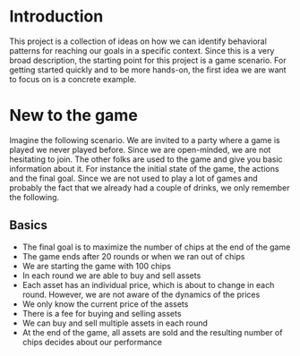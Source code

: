 # Introduction
This project is a collection of ideas on how we can identify behavioral patterns for reaching our goals in a specific context. Since this is a very broad description, the starting point for this project is a game scenario. 
For getting started quickly and to be more hands-on, the first idea we are want to focus on is a concrete example.

# New to the game
Imagine the following scenario. We are invited to a party where a game is played we never played before. Since we are open-minded, we are not hesitating to join. The other folks are used to the game and give you basic information about it. For instance the initial state of the game, the actions and the final goal. Since we are not used to play a lot of games and probably the fact that we already had a couple of drinks, we only remember the following.

## Basics
* The final goal is to maximize the number of chips at the end of the game
* The game ends after 20 rounds or when we ran out of chips
* We are starting the game with 100 chips
* In each round we are able to buy and sell assets 
* Each asset has an individual price, which is about to change in each round. However, we are not aware of the dynamics of the prices
* We only know the current price of the assets 
* There is a fee for buying and selling assets
* We can buy and sell multiple assets in each round
* At the end of the game, all assets are sold and the resulting number of chips decides about our performance
